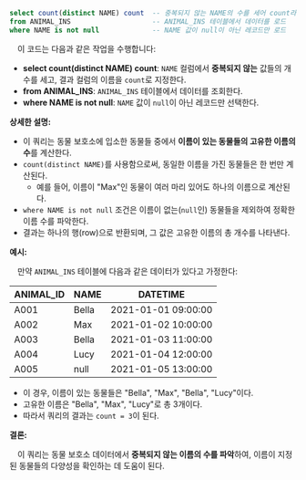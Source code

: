 ```sql
select count(distinct NAME) count  -- 중복되지 않는 NAME의 수를 세어 count라는 컬럼명으로 표시
from ANIMAL_INS                    -- ANIMAL_INS 테이블에서 데이터를 로드
where NAME is not null             -- NAME 값이 null이 아닌 레코드만 로드
```

&emsp;이 코드는 다음과 같은 작업을 수행합니다:

- **select count(distinct NAME) count**: `NAME` 컬럼에서 **중복되지 않는** 값들의 개수를 세고, 결과 컬럼의 이름을 `count`로 지정한다.
- **from ANIMAL_INS**: `ANIMAL_INS` 테이블에서 데이터를 조회한다.
- **where NAME is not null**: `NAME` 값이 `null`이 아닌 레코드만 선택한다.

**상세한 설명:**

- 이 쿼리는 동물 보호소에 입소한 동물들 중에서 **이름이 있는 동물들의 고유한 이름의 수**를 계산한다.
- `count(distinct NAME)`를 사용함으로써, 동일한 이름을 가진 동물들은 한 번만 계산된다.
  - 예를 들어, 이름이 "Max"인 동물이 여러 마리 있어도 하나의 이름으로 계산된다.
- `where NAME is not null` 조건은 이름이 없는(`null`인) 동물들을 제외하여 정확한 이름 수를 파악한다.
- 결과는 하나의 행(row)으로 반환되며, 그 값은 고유한 이름의 총 개수를 나타낸다.

**예시:**

&emsp;만약 `ANIMAL_INS` 테이블에 다음과 같은 데이터가 있다고 가정한다:

| ANIMAL_ID | NAME   | DATETIME           |
|-----------|--------|--------------------|
| A001      | Bella  | 2021-01-01 09:00:00 |
| A002      | Max    | 2021-01-02 10:00:00 |
| A003      | Bella  | 2021-01-03 11:00:00 |
| A004      | Lucy   | 2021-01-04 12:00:00 |
| A005      | null   | 2021-01-05 13:00:00 |

- 이 경우, 이름이 있는 동물들은 "Bella", "Max", "Bella", "Lucy"이다.
- 고유한 이름은 "Bella", "Max", "Lucy"로 총 3개이다.
- 따라서 쿼리의 결과는 `count = 3`이 된다.

**결론:**

&emsp;이 쿼리는 동물 보호소 데이터에서 **중복되지 않는 이름의 수를 파악**하여, 이름이 지정된 동물들의 다양성을 확인하는 데 도움이 된다.